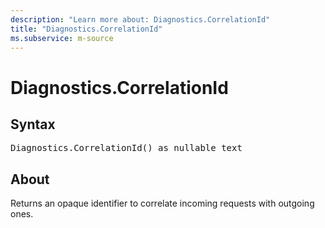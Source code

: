 ```yaml
---
description: "Learn more about: Diagnostics.CorrelationId"
title: "Diagnostics.CorrelationId"
ms.subservice: m-source
---
```

# Diagnostics.CorrelationId

## Syntax

<pre>
Diagnostics.CorrelationId() as nullable text
</pre>

## About

Returns an opaque identifier to correlate incoming requests with outgoing ones.

